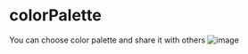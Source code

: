 # colorPalette
You can choose color palette and share it with others
![image](https://user-images.githubusercontent.com/98611618/198359685-98872246-be29-4557-9252-1ab96fb2e404.png)

